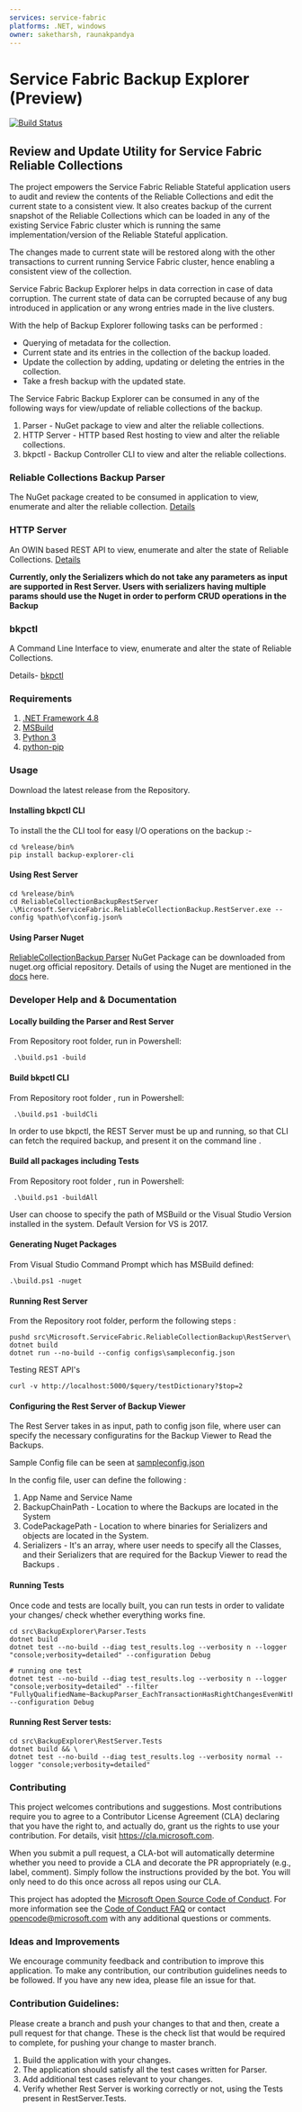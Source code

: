 ```yaml
---
services: service-fabric
platforms: .NET, windows
owner: saketharsh, raunakpandya
---
```



# Service Fabric Backup Explorer (Preview)

[![Build Status](https://dev.azure.com/ms/service-fabric-backup-explorer/_apis/build/status/microsoft.service-fabric-backup-explorer?branchName=master)](https://dev.azure.com/ms/service-fabric-backup-explorer/_build/latest?definitionId=330&branchName=master)

## Review and Update Utility for Service Fabric Reliable Collections

The project empowers the Service Fabric Reliable Stateful application users to audit and review the contents of the Reliable Collections and edit the current state to a consistent view.
It also creates backup of the current snapshot of the Reliable Collections which can be loaded in any of the existing Service Fabric cluster which is running the same implementation/version of the Reliable Stateful application.

The changes made to current state will be restored along with the other transactions to current running Service Fabric cluster, hence enabling a consistent view of the collection.

Service Fabric Backup Explorer helps in data correction in case of data corruption. The current state of data can be corrupted because of any bug introduced in application or any wrong entries made in the live clusters.

With the help of Backup Explorer following tasks can be performed :
 
* Querying of metadata for the collection.  
* Current state and its entries in the collection of the backup loaded.
* Update the collection by adding, updating or deleting the entries in the collection. 
* Take a fresh backup with the updated state.

The Service Fabric Backup Explorer can be consumed in any of the following ways for view/update of reliable collections of the backup.

1. Parser -         NuGet package to view and alter the reliable collections.
2. HTTP Server   -    HTTP based  Rest hosting to view and alter the reliable collections.
3. bkpctl -         Backup Controller CLI  to view and alter the reliable collections. 

### Reliable Collections Backup Parser

The NuGet package created to be consumed in application to view, enumerate and alter the reliable collection. [Details](docs/Parser)

### HTTP Server

An OWIN based REST API to view, enumerate and alter the state of Reliable Collections. [Details](docs/Server)

**Currently, only the Serializers which do not take any parameters as input are supported in Rest Server. Users with serializers having multiple params should use the Nuget in order to perform CRUD operations in the Backup**

### bkpctl

A Command Line  Interface to view, enumerate and alter the state of Reliable Collections.

Details- [bkpctl](docs/bkpctl)

### Requirements

1. [.NET Framework 4.8](https://dotnet.microsoft.com/download/dotnet-framework/net48)
2. [MSBuild](https://docs.microsoft.com/en-us/visualstudio/msbuild/msbuild?view=vs-2019)
3. [Python 3](https://www.python.org/download/releases/3.0/)
4. [python-pip](https://pip.pypa.io/en/stable/)

### Usage

Download the latest release from the Repository.

#### Installing bkpctl CLI

To install the the CLI tool for easy I/O operations on the backup :-
```
cd %release/bin%
pip install backup-explorer-cli
```

#### Using Rest Server

```
cd %release/bin%
cd ReliableCollectionBackupRestServer
.\Microsoft.ServiceFabric.ReliableCollectionBackup.RestServer.exe --config %path\of\config.json%
```

#### Using Parser Nuget

[ReliableCollectionBackup Parser](https://www.nuget.org/packages/Microsoft.ServiceFabric.ReliableCollectionBackup.Parser/) NuGet Package can be downloaded from nuget.org official repository.
Details of using the Nuget are mentioned in the [docs](docs/Parser) here.

### Developer Help and & Documentation

#### Locally building the Parser and Rest Server

From Repository root folder, run in Powershell:
```
 .\build.ps1 -build
```

#### Build bkpctl CLI

From Repository root folder , run in Powershell:
```
 .\build.ps1 -buildCli
```
In order to use bkpctl, the REST Server must be up and running, so that CLI can fetch the required backup, and present it on the command line . 


#### Build all packages including Tests

From Repository root folder , run in Powershell:
```
 .\build.ps1 -buildAll
```
User can choose to specify the path of MSBuild or the Visual Studio Version installed in the system. Default Version for VS is 2017.

#### Generating Nuget Packages
From Visual Studio Command Prompt which has MSBuild defined:
```
.\build.ps1 -nuget
```

#### Running Rest Server

From the Repository root folder, perform the following steps :
```
pushd src\Microsoft.ServiceFabric.ReliableCollectionBackup\RestServer\
dotnet build
dotnet run --no-build --config configs\sampleconfig.json
```

Testing REST API's

`curl -v http://localhost:5000/$query/testDictionary?$top=2`

#### Configuring the Rest Server of Backup Viewer 
The Rest Server takes in as input, path to config json file, where user can specify the necessary configuratins for the Backup Viewer to Read the Backups. 

Sample Config file can be seen at [ sampleconfig.json](src/Microsoft.ServiceFabric.ReliableCollectionBackup/RestServer/configs/sampleconfig.json)

In the config file, user can define the following : 
1. App Name and Service Name 
2. BackupChainPath  - Location to where the Backups are located in the System 
3. CodePackagePath - Location to where binaries for Serializers and objects are located in the System. 
4. Serializers - It's an array, where user needs to specify all the Classes, and their Serializers that are required for the Backup Viewer to read the Backups .

#### Running Tests
Once code and tests are locally built, you can run tests in order to validate your changes/ check whether everything works fine.

```
cd src\BackupExplorer\Parser.Tests
dotnet build
dotnet test --no-build --diag test_results.log --verbosity n --logger "console;verbosity=detailed" --configuration Debug

# running one test
dotnet test --no-build --diag test_results.log --verbosity n --logger "console;verbosity=detailed" --filter "FullyQualifiedName~BackupParser_EachTransactionHasRightChangesEvenWithBlockingTransactionAppliedEvents" --configuration Debug
```

#### Running Rest Server tests:
```
cd src\BackupExplorer\RestServer.Tests
dotnet build && \
dotnet test --no-build --diag test_results.log --verbosity normal --logger "console;verbosity=detailed"
```
### Contributing

This project welcomes contributions and suggestions.  Most contributions require you to agree to a
Contributor License Agreement (CLA) declaring that you have the right to, and actually do, grant us
the rights to use your contribution. For details, visit https://cla.microsoft.com.

When you submit a pull request, a CLA-bot will automatically determine whether you need to provide
a CLA and decorate the PR appropriately (e.g., label, comment). Simply follow the instructions
provided by the bot. You will only need to do this once across all repos using our CLA.

This project has adopted the [Microsoft Open Source Code of Conduct](https://opensource.microsoft.com/codeofconduct/).
For more information see the [Code of Conduct FAQ](https://opensource.microsoft.com/codeofconduct/faq/) or
contact [opencode@microsoft.com](mailto:opencode@microsoft.com) with any additional questions or comments.

### Ideas and Improvements

We encourage community feedback and contribution to improve this application. To make any contribution, our contribution guidelines needs to be followed. If you have any new idea, please file an issue for that.

### Contribution Guidelines:
Please create a branch and push your changes to that and then, create a pull request for that change.
These is the check list that would be required to complete, for pushing your change to master branch.

1. Build the application with your changes.
2. The application should satisfy all the test cases written for Parser.
3. Add additional test cases relevant to your changes.
4. Verify whether Rest Server is working correctly or not, using the Tests present in RestServer.Tests.
